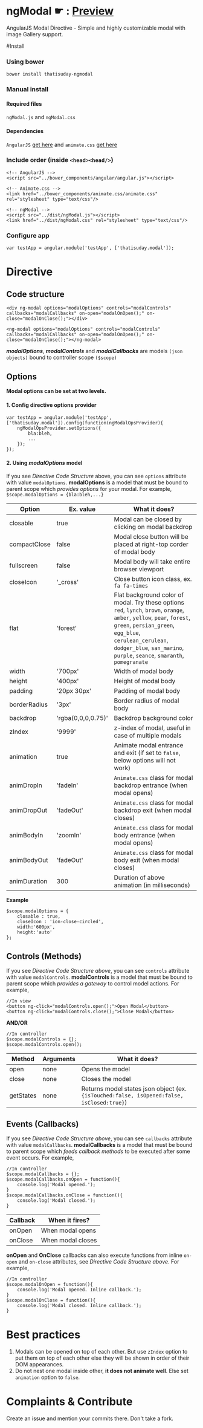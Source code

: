 # ngModal  ☛ : [Preview](https://htmlpreview.github.io/?https://github.com/thatisuday/ngModal/blob/master/test/test.html)
AngularJS Modal Directive - Simple and highly customizable modal with image Gallery support.

#Install
### Using bower
```
bower install thatisuday-ngmodal
```

### Manual install
#### Required files
`ngModal.js` and `ngModal.css`

#### Dependencies
`AngularJS` [get here](https://developers.google.com/speed/libraries/#angularjs) and `animate.css` [get here](https://daneden.github.io/animate.css/)

### Include order (inside `<head><head/>`)
```
<!-- AngularJS -->
<script src="../bower_components/angular/angular.js"></script>

<!-- Animate.css -->
<link href="../bower_components/animate.css/animate.css" rel="stylesheet" type="text/css"/>

<!-- ngModal -->
<script src="../dist/ngModal.js"></script>
<link href="../dist/ngModal.css" rel="stylesheet" type="text/css"/>
```

### Configure app
```
var testApp = angular.module('testApp', ['thatisuday.modal']);
```



# Directive
## Code structure
```
<div ng-modal options="modalOptions" controls="modalControls" callbacks="modalCallbacks" on-open="modalOnOpen();" on-close="modalOnClose();"></div>
```
```
<ng-modal options="modalOptions" controls="modalControls" callbacks="modalCallbacks" on-open="modalOnOpen();" on-close="modalOnClose();"></ng-modal>
```
**_modalOptions_**, **_modalControls_** and **_modalCallbacks_** are models `(json objects)` bound to controller scope `($scope)`



## Options
**Modal options can be set at two levels.**
#### 1. Config directive options provider
```
var testApp = angular.module('testApp', ['thatisuday.modal']).config(function(ngModalOpsProvider){
	ngModalOpsProvider.setOptions({
		bla:bleh,
		...
	});
});
```
#### 2. Using **_modalOptions_** model
If you see _Directive Code Structure_ above, you can see `options` attribute with value `modalOptions`. **modalOptions** is a model that must be bound to parent scope which *provides options* for your modal. For example, `$scope.modalOptions = {bla:bleh,...}`

| Option                | Ex. value    | What it does?  |
| --------------------- |------------- | -------------- |
| closable | true | Modal can be closed by clicking on modal backdrop
| compactClose | false | Modal close button will be placed at right-top corder of modal body
| fullscreen | false | Modal body will take entire browser viewport
| closeIcon | '_cross' | Close button icon class, ex. `fa fa-times`
| flat | 'forest' | Flat background color of modal. Try these options `red`, `lynch`, `brown`, `orange`, `amber`, `yellow`, `pear`, `forest`, `green`, `persian_green`, `egg_blue`, `cerulean_cerulean`, `dodger_blue`, `san_marino`, `purple`, `seance`, `smaranth`, `pomegranate`
| width | '700px' | Width of modal body
| height | '400px' | Height of modal body
| padding | '20px 30px' | Padding of modal body
| borderRadius | '3px' | Border radius of modal body
| backdrop | 'rgba(0,0,0,0.75)' | Backdrop background color
| zIndex | '9999' | z-index of modal, useful in case of multiple modals
| animation | true | Animate modal entrance and exit (if set to `false`, below options will not work)
| animDropIn | 'fadeIn' | `Animate.css` class for modal backdrop entrance (when modal opens)
| animDropOut | 'fadeOut' | `Animate.css` class for modal backdrop exit (when modal closes)
| animBodyIn | 'zoomIn' | `Animate.css` class for modal body entrance (when modal opens)
| animBodyOut | 'fadeOut' | `Animate.css` class for modal body exit (when modal closes)
| animDuration | 300  | Duration of above animation (in milliseconds)

**Example**
```
$scope.modalOptions = {
	closable : true,
	closeIcon : 'ion-close-circled',
	width:'600px',
	height:'auto'
};
```

## Controls (Methods)
If you see _Directive Code Structure above_, you can see `controls` attribute with value `modalControls`. **modalControls** is a model that must be bound to parent scope which *provides a gateway* to control model actions. For example,
```
//In view
<button ng-click="modalControls.open();">Open Modal</button>
<button ng-click="modalControls.close();">Close Modal</button>
```
**AND/OR**
```
//In controller
$scope.modalControls = {};
$scope.modalControls.open();
```

| Method                | Arguments    | What it does?  |
| --------------------- |------------- | -------------- |
| open | none | Opens the model
| close | none | Closes the model
| getStates | none | Returns model states json object (ex. `{isTouched:false, isOpened:false, isClosed:true}`)



## Events (Callbacks)
If you see _Directive Code Structure above_, you can see `callbacks` attribute with value `modalCallbacks`. **modalCallbacks** is a model that must be bound to parent scope which *feeds callback methods* to be executed after some event occurs. For example,

```
//In controller
$scope.modalCallbacks = {};
$scope.modalCallbacks.onOpen = function(){
	console.log('Modal opened.');
}
$scope.modalCallbacks.onClose = function(){
	console.log('Modal closed.');
}
```

| Callback                | When it fires?  |
| ---------------------- |---------------- |
| onOpen | When modal opens
| onClose | When modal closes

**onOpen** and **OnClose** callbacks can also execute functions from inline `on-open` and `on-close` attributes, see _Directive Code Structure above_. For example, 

```
//In controller
$scope.modalOnOpen = function(){
	console.log('Modal opened. Inline callback.');
}
$scope.modalOnClose = function(){
	console.log('Modal closed. Inline callback.');
}
```

# Best practices
1. Modals can be opened on top of each other. But use `zIndex` option to put them on top of each other else they will be shown in order of their DOM appearances.
2. Do not nest one modal inside other, **it does not animate well**. Else set `animation` option to `false`.


# Complaints & Contribute
Create an issue and mention your commits there. Don't take a fork.



